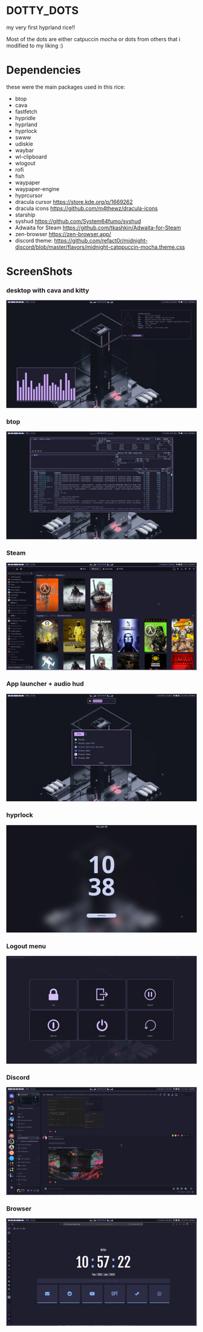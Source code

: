 # DOTTY_DOTS
my very first hyprland rice!!

 Most of the dots are either catpuccin mocha or dots from others that i modified to my liking :)

# Dependencies
these were the main packages used in this rice:
- btop
- cava
- fastfetch
- hypridle
- hyprland 
- hyprlock
- swww
- udiskie
- waybar
- wl-clipboard
- wlogout
- rofi
- fish
- waypaper
- waypaper-engine
- hyprcursor
- dracula cursor https://store.kde.org/p/1669262
- dracula icons https://github.com/m4thewz/dracula-icons 
- starship
- syshud https://github.com/System64fumo/syshud
- Adwaita for Steam https://github.com/tkashkin/Adwaita-for-Steam
- zen-browser https://zen-browser.app/
- discord theme: https://github.com/refact0r/midnight-discord/blob/master/flavors/midnight-catppuccin-mocha.theme.css

# ScreenShots


### desktop with cava and kitty
![desktop](https://github.com/m70v/DOTTY_DOTS/blob/main/assets/desktop.png)

### btop 
![btop](https://github.com/m70v/DOTTY_DOTS/blob/main/assets/btop.png)

### Steam
![steam](https://github.com/m70v/DOTTY_DOTS/blob/main/assets/steam.png)

### App launcher + audio hud
![App launcher + audio hud](https://github.com/m70v/DOTTY_DOTS/blob/main/assets/app.png)

### hyprlock
![hyprlock](https://github.com/m70v/DOTTY_DOTS/blob/main/assets/hyprlock.png)

### Logout menu
![wlogout](https://github.com/m70v/DOTTY_DOTS/blob/main/assets/wlogout.png)

### Discord
![Discord](https://github.com/m70v/DOTTY_DOTS/blob/main/assets/discord.png)

### Browser
![browser](https://github.com/m70v/DOTTY_DOTS/blob/main/assets/zen.png)
